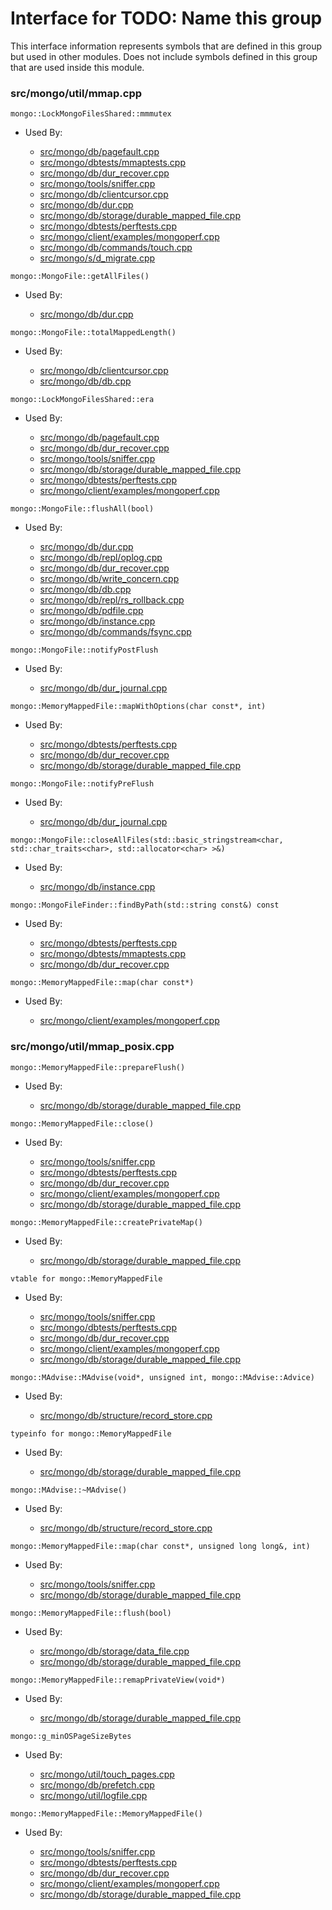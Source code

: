 
# Interface for TODO: Name this group
This interface information represents symbols that are defined in this group but used in other modules.  Does not include symbols defined in this group that are used inside this module.

### src/mongo/util/mmap.cpp

<div></div>

    mongo::LockMongoFilesShared::mmmutex

- Used By:

    - [src/mongo/db/pagefault.cpp](../../../../storage/page\_fault\_utilities)
    - [src/mongo/dbtests/mmaptests.cpp](../../../../tests/unit\_tests)
    - [src/mongo/db/dur\_recover.cpp](../../../../storage/journaling)
    - [src/mongo/tools/sniffer.cpp](../../../../tools/tools)
    - [src/mongo/db/clientcursor.cpp](../../../../queries/client\_and\_operation\_tracking)
    - [src/mongo/db/dur.cpp](../../../../storage/journaling)
    - [src/mongo/db/storage/durable\_mapped\_file.cpp](../../../../storage/journaling)
    - [src/mongo/dbtests/perftests.cpp](../../../../tests/unit\_tests)
    - [src/mongo/client/examples/mongoperf.cpp](../../../../network/cpp\_client\_driver)
    - [src/mongo/db/commands/touch.cpp](../../../../queries/database\_commands)
    - [src/mongo/s/d\_migrate.cpp](../../../../sharding/chunk\_management)

<div></div>

    mongo::MongoFile::getAllFiles()

- Used By:

    - [src/mongo/db/dur.cpp](../../../../storage/journaling)

<div></div>

    mongo::MongoFile::totalMappedLength()

- Used By:

    - [src/mongo/db/clientcursor.cpp](../../../../queries/client\_and\_operation\_tracking)
    - [src/mongo/db/db.cpp](../../../../process\_management/mongos\_and\_mongod\_mains)

<div></div>

    mongo::LockMongoFilesShared::era

- Used By:

    - [src/mongo/db/pagefault.cpp](../../../../storage/page\_fault\_utilities)
    - [src/mongo/db/dur\_recover.cpp](../../../../storage/journaling)
    - [src/mongo/tools/sniffer.cpp](../../../../tools/tools)
    - [src/mongo/db/storage/durable\_mapped\_file.cpp](../../../../storage/journaling)
    - [src/mongo/dbtests/perftests.cpp](../../../../tests/unit\_tests)
    - [src/mongo/client/examples/mongoperf.cpp](../../../../network/cpp\_client\_driver)

<div></div>

    mongo::MongoFile::flushAll(bool)

- Used By:

    - [src/mongo/db/dur.cpp](../../../../storage/journaling)
    - [src/mongo/db/repl/oplog.cpp](../../../../replication/data\_sync)
    - [src/mongo/db/dur\_recover.cpp](../../../../storage/journaling)
    - [src/mongo/db/write\_concern.cpp](../../../../replication/write\_concern)
    - [src/mongo/db/db.cpp](../../../../process\_management/mongos\_and\_mongod\_mains)
    - [src/mongo/db/repl/rs\_rollback.cpp](../../../../replication/data\_sync)
    - [src/mongo/db/pdfile.cpp](../../../../storage/storage\_layer\_structure)
    - [src/mongo/db/instance.cpp](../../../../storage/storage\_layer\_structure)
    - [src/mongo/db/commands/fsync.cpp](../../../../queries/database\_commands)

<div></div>

    mongo::MongoFile::notifyPostFlush

- Used By:

    - [src/mongo/db/dur\_journal.cpp](../../../../storage/journaling)

<div></div>

    mongo::MemoryMappedFile::mapWithOptions(char const*, int)

- Used By:

    - [src/mongo/dbtests/perftests.cpp](../../../../tests/unit\_tests)
    - [src/mongo/db/dur\_recover.cpp](../../../../storage/journaling)
    - [src/mongo/db/storage/durable\_mapped\_file.cpp](../../../../storage/journaling)

<div></div>

    mongo::MongoFile::notifyPreFlush

- Used By:

    - [src/mongo/db/dur\_journal.cpp](../../../../storage/journaling)

<div></div>

    mongo::MongoFile::closeAllFiles(std::basic_stringstream<char, std::char_traits<char>, std::allocator<char> >&)

- Used By:

    - [src/mongo/db/instance.cpp](../../../../storage/storage\_layer\_structure)

<div></div>

    mongo::MongoFileFinder::findByPath(std::string const&) const

- Used By:

    - [src/mongo/dbtests/perftests.cpp](../../../../tests/unit\_tests)
    - [src/mongo/dbtests/mmaptests.cpp](../../../../tests/unit\_tests)
    - [src/mongo/db/dur\_recover.cpp](../../../../storage/journaling)

<div></div>

    mongo::MemoryMappedFile::map(char const*)

- Used By:

    - [src/mongo/client/examples/mongoperf.cpp](../../../../network/cpp\_client\_driver)

### src/mongo/util/mmap\_posix.cpp

<div></div>

    mongo::MemoryMappedFile::prepareFlush()

- Used By:

    - [src/mongo/db/storage/durable\_mapped\_file.cpp](../../../../storage/journaling)

<div></div>

    mongo::MemoryMappedFile::close()

- Used By:

    - [src/mongo/tools/sniffer.cpp](../../../../tools/tools)
    - [src/mongo/dbtests/perftests.cpp](../../../../tests/unit\_tests)
    - [src/mongo/db/dur\_recover.cpp](../../../../storage/journaling)
    - [src/mongo/client/examples/mongoperf.cpp](../../../../network/cpp\_client\_driver)
    - [src/mongo/db/storage/durable\_mapped\_file.cpp](../../../../storage/journaling)

<div></div>

    mongo::MemoryMappedFile::createPrivateMap()

- Used By:

    - [src/mongo/db/storage/durable\_mapped\_file.cpp](../../../../storage/journaling)

<div></div>

    vtable for mongo::MemoryMappedFile

- Used By:

    - [src/mongo/tools/sniffer.cpp](../../../../tools/tools)
    - [src/mongo/dbtests/perftests.cpp](../../../../tests/unit\_tests)
    - [src/mongo/db/dur\_recover.cpp](../../../../storage/journaling)
    - [src/mongo/client/examples/mongoperf.cpp](../../../../network/cpp\_client\_driver)
    - [src/mongo/db/storage/durable\_mapped\_file.cpp](../../../../storage/journaling)

<div></div>

    mongo::MAdvise::MAdvise(void*, unsigned int, mongo::MAdvise::Advice)

- Used By:

    - [src/mongo/db/structure/record\_store.cpp](../../../../storage/storage\_layer\_structure)

<div></div>

    typeinfo for mongo::MemoryMappedFile

- Used By:

    - [src/mongo/db/storage/durable\_mapped\_file.cpp](../../../../storage/journaling)

<div></div>

    mongo::MAdvise::~MAdvise()

- Used By:

    - [src/mongo/db/structure/record\_store.cpp](../../../../storage/storage\_layer\_structure)

<div></div>

    mongo::MemoryMappedFile::map(char const*, unsigned long long&, int)

- Used By:

    - [src/mongo/tools/sniffer.cpp](../../../../tools/tools)
    - [src/mongo/db/storage/durable\_mapped\_file.cpp](../../../../storage/journaling)

<div></div>

    mongo::MemoryMappedFile::flush(bool)

- Used By:

    - [src/mongo/db/storage/data\_file.cpp](../../../../storage/mmap\_file\_interface)
    - [src/mongo/db/storage/durable\_mapped\_file.cpp](../../../../storage/journaling)

<div></div>

    mongo::MemoryMappedFile::remapPrivateView(void*)

- Used By:

    - [src/mongo/db/storage/durable\_mapped\_file.cpp](../../../../storage/journaling)

<div></div>

    mongo::g_minOSPageSizeBytes

- Used By:

    - [src/mongo/util/touch\_pages.cpp](../../../../utilities/utilities)
    - [src/mongo/db/prefetch.cpp](../../../../storage/page\_fault\_utilities)
    - [src/mongo/util/logfile.cpp](../../../../storage/journaling)

<div></div>

    mongo::MemoryMappedFile::MemoryMappedFile()

- Used By:

    - [src/mongo/tools/sniffer.cpp](../../../../tools/tools)
    - [src/mongo/dbtests/perftests.cpp](../../../../tests/unit\_tests)
    - [src/mongo/db/dur\_recover.cpp](../../../../storage/journaling)
    - [src/mongo/client/examples/mongoperf.cpp](../../../../network/cpp\_client\_driver)
    - [src/mongo/db/storage/durable\_mapped\_file.cpp](../../../../storage/journaling)
